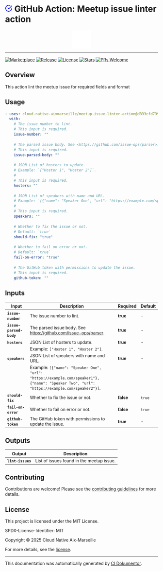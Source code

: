 <!-- header:start -->

# ![Icon](data:image/svg+xml;base64,PHN2ZyB4bWxucz0iaHR0cDovL3d3dy53My5vcmcvMjAwMC9zdmciIHdpZHRoPSIyNCIgaGVpZ2h0PSIyNCIgdmlld0JveD0iMCAwIDI0IDI0IiBmaWxsPSJub25lIiBzdHJva2U9ImN1cnJlbnRDb2xvciIgc3Ryb2tlLXdpZHRoPSIyIiBzdHJva2UtbGluZWNhcD0icm91bmQiIHN0cm9rZS1saW5lam9pbj0icm91bmQiIGNsYXNzPSJmZWF0aGVyIGZlYXRoZXItY2hlY2stY2lyY2xlIiBjb2xvcj0iYmx1ZSI+PHBhdGggZD0iTTIyIDExLjA4VjEyYTEwIDEwIDAgMSAxLTUuOTMtOS4xNCI+PC9wYXRoPjxwb2x5bGluZSBwb2ludHM9IjIyIDQgMTIgMTQuMDEgOSAxMS4wMSI+PC9wb2x5bGluZT48L3N2Zz4=) GitHub Action: Meetup issue linter action

<div align="center">
  <img src=".github/logo.svg" width="60px" align="center" alt="Meetup issue linter action" />
</div>

---

<!-- header:end -->

<!-- badges:start -->

[![Marketplace](https://img.shields.io/badge/Marketplace-meetup--issue--linter--action-blue?logo=github-actions)](https://github.com/marketplace/actions/meetup-issue-linter-action)
[![Release](https://img.shields.io/github/v/release/cloud-native-aixmarseille/meetup-issue-linter-action)](https://github.com/cloud-native-aixmarseille/meetup-issue-linter-action/releases)
[![License](https://img.shields.io/github/license/cloud-native-aixmarseille/meetup-issue-linter-action)](http://choosealicense.com/licenses/mit/)
[![Stars](https://img.shields.io/github/stars/cloud-native-aixmarseille/meetup-issue-linter-action?style=social)](https://img.shields.io/github/stars/cloud-native-aixmarseille/meetup-issue-linter-action?style=social)
[![PRs Welcome](https://img.shields.io/badge/PRs-welcome-brightgreen.svg)](https://github.com/cloud-native-aixmarseille/meetup-issue-linter-action/blob/main/CONTRIBUTING.md)

<!-- badges:end -->

<!-- overview:start -->

## Overview

This action lint the meetup issue for required fields and format

<!-- overview:end -->

<!-- usage:start -->

## Usage

```yaml
- uses: cloud-native-aixmarseille/meetup-issue-linter-action@d333cfd739d0e33f9fd1b04ef7fb2220030042ff # 0.9.3
  with:
    # The issue number to lint.
    # This input is required.
    issue-number: ""

    # The parsed issue body. See <https://github.com/issue-ops/parser>.
    # This input is required.
    issue-parsed-body: ""

    # JSON List of hosters to update.
    # Example: `["Hoster 1", "Hoster 2"]`.
    #
    # This input is required.
    hosters: ""

    # JSON List of speakers with name and URL.
    # Example: `[{"name": "Speaker One", "url": "https://example.com/speaker1"}, {"name": "Speaker Two", "url": "https://example.com/speaker2"}]`.
    #
    # This input is required.
    speakers: ""

    # Whether to fix the issue or not.
    # Default: `true`
    should-fix: "true"

    # Whether to fail on error or not.
    # Default: `true`
    fail-on-error: "true"

    # The GitHub token with permissions to update the issue.
    # This input is required.
    github-token: ""
```

<!-- usage:end -->

<!-- inputs:start -->

## Inputs

| **Input**               | **Description**                                                                                                                              | **Required** | **Default** |
| ----------------------- | -------------------------------------------------------------------------------------------------------------------------------------------- | ------------ | ----------- |
| **`issue-number`**      | The issue number to lint.                                                                                                                    | **true**     | -           |
| **`issue-parsed-body`** | The parsed issue body. See <https://github.com/issue-ops/parser>.                                                                            | **true**     | -           |
| **`hosters`**           | JSON List of hosters to update.                                                                                                              | **true**     | -           |
|                         | Example: `["Hoster 1", "Hoster 2"]`.                                                                                                         |              |             |
| **`speakers`**          | JSON List of speakers with name and URL.                                                                                                     | **true**     | -           |
|                         | Example: `[{"name": "Speaker One", "url": "https://example.com/speaker1"}, {"name": "Speaker Two", "url": "https://example.com/speaker2"}]`. |              |             |
| **`should-fix`**        | Whether to fix the issue or not.                                                                                                             | **false**    | `true`      |
| **`fail-on-error`**     | Whether to fail on error or not.                                                                                                             | **false**    | `true`      |
| **`github-token`**      | The GitHub token with permissions to update the issue.                                                                                       | **true**     | -           |

<!-- inputs:end -->

<!-- secrets:start -->
<!-- secrets:end -->

<!-- outputs:start -->

## Outputs

| **Output**        | **Description**                           |
| ----------------- | ----------------------------------------- |
| **`lint-issues`** | List of issues found in the meetup issue. |

<!-- outputs:end -->

<!-- examples:start -->
<!-- examples:end -->

<!-- contributing:start -->

## Contributing

Contributions are welcome! Please see the [contributing guidelines](https://github.com/cloud-native-aixmarseille/meetup-issue-linter-action/blob/main/CONTRIBUTING.md) for more details.

<!-- contributing:end -->

<!-- security:start -->
<!-- security:end -->

<!-- license:start -->

## License

This project is licensed under the MIT License.

SPDX-License-Identifier: MIT

Copyright © 2025 Cloud Native Aix-Marseille

For more details, see the [license](http://choosealicense.com/licenses/mit/).

<!-- license:end -->

<!-- generated:start -->

---

This documentation was automatically generated by [CI Dokumentor](https://github.com/hoverkraft-tech/ci-dokumentor).

<!-- generated:end -->
